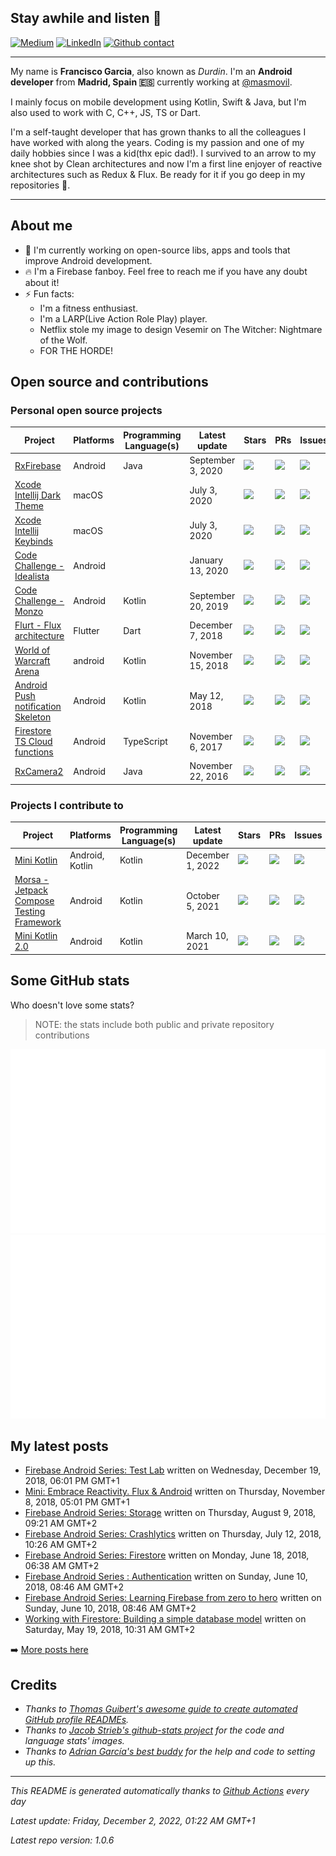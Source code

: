 ## Stay awhile and listen :notebook:
[![Medium](https://img.shields.io/badge/%20-00ab6c?color=00ab6c&label=Francisco+Garc%C3%ADa+Sierra&logo=medium&logoColor=white&style=flat-square)](https://medium.com/@franciscodurdingarcia)
[![LinkedIn](https://img.shields.io/badge/%20-0e76a8?color=0e76a8&label=frangsierra&logo=linkedin&logoColor=white&style=flat-square)](https://www.linkedin.com/in/frangsierra)
[![Github contact](https://img.shields.io/badge/%20-f5f5f5?color=f5f5f5&label=Contact%20me%20on%20GitHub&logo=github&logoColor=white&style=flat-square)](https://github.com/frangsierra/frangsierra/issues/new)

------------

My name is **Francisco Garcia**, also known as *Durdin*. I'm an **Android developer** from **Madrid, Spain 🇪🇸** currently working at [@masmovil](https://github.com/masmovil).

I mainly focus on mobile development using Kotlin, Swift & Java, but I'm also used to work with C, C++, JS, TS or Dart.

I'm a self-taught developer that has grown thanks to all the colleagues I have worked with along the years. Coding is my passion and one of my daily hobbies since I was a kid(thx epic dad!).
I survived to an arrow to my knee shot by Clean architectures and now I'm a first line enjoyer of reactive architectures such as Redux & Flux. Be ready for it if you go deep in my repositories :space_invader:.

------------

## About me
- 🔭 I'm currently working on open-source libs, apps and tools that improve Android development.
- :fire: I'm a Firebase fanboy. Feel free to reach me if you have any doubt about it!
- ⚡ Fun facts:
  - I'm a fitness enthusiast.
  - I'm a LARP(Live Action Role Play) player.
  - Netflix stole my image to design Vesemir on The Witcher: Nightmare of the Wolf.
  - FOR THE HORDE!

## Open source and contributions
### Personal open source projects
| Project  |   Platforms   |  Programming Language(s)  | Latest update | Stars | PRs | Issues |
| -------  | ------------- | ------------------------- | ------------- | ----- | --- | ------ |
| [RxFirebase](https:&#x2F;&#x2F;github.com&#x2F;FrangSierra&#x2F;RxFirebase) | Android | Java | September 3, 2020 | ![](https://img.shields.io/github/stars/FrangSierra&#x2F;RxFirebase?style=flat-square) | ![](https://img.shields.io/github/issues-pr/FrangSierra&#x2F;RxFirebase?style=flat-square) | ![](https://img.shields.io/github/issues/FrangSierra&#x2F;RxFirebase?style=flat-square)
| [Xcode Intellij Dark Theme](https:&#x2F;&#x2F;github.com&#x2F;FrangSierra&#x2F;Xcode-IntelliJ-Dark-Color-Theme) | macOS |  | July 3, 2020 | ![](https://img.shields.io/github/stars/FrangSierra&#x2F;Xcode-IntelliJ-Dark-Color-Theme?style=flat-square) | ![](https://img.shields.io/github/issues-pr/FrangSierra&#x2F;Xcode-IntelliJ-Dark-Color-Theme?style=flat-square) | ![](https://img.shields.io/github/issues/FrangSierra&#x2F;Xcode-IntelliJ-Dark-Color-Theme?style=flat-square)
| [Xcode Intellij Keybinds](https:&#x2F;&#x2F;github.com&#x2F;FrangSierra&#x2F;Xcode-IntelliJ-Keybinds) | macOS |  | July 3, 2020 | ![](https://img.shields.io/github/stars/FrangSierra&#x2F;Xcode-IntelliJ-Keybinds?style=flat-square) | ![](https://img.shields.io/github/issues-pr/FrangSierra&#x2F;Xcode-IntelliJ-Keybinds?style=flat-square) | ![](https://img.shields.io/github/issues/FrangSierra&#x2F;Xcode-IntelliJ-Keybinds?style=flat-square)
| [Code Challenge - Idealista](https:&#x2F;&#x2F;github.com&#x2F;FrangSierra&#x2F;android-challenge) | Android |  | January 13, 2020 | ![](https://img.shields.io/github/stars/FrangSierra&#x2F;android-challenge?style=flat-square) | ![](https://img.shields.io/github/issues-pr/FrangSierra&#x2F;android-challenge?style=flat-square) | ![](https://img.shields.io/github/issues/FrangSierra&#x2F;android-challenge?style=flat-square)
| [Code Challenge - Monzo](https:&#x2F;&#x2F;github.com&#x2F;FrangSierra&#x2F;TheGuardianApp) | Android | Kotlin | September 20, 2019 | ![](https://img.shields.io/github/stars/FrangSierra&#x2F;TheGuardianApp?style=flat-square) | ![](https://img.shields.io/github/issues-pr/FrangSierra&#x2F;TheGuardianApp?style=flat-square) | ![](https://img.shields.io/github/issues/FrangSierra&#x2F;TheGuardianApp?style=flat-square)
| [Flurt - Flux architecture](https:&#x2F;&#x2F;github.com&#x2F;FrangSierra&#x2F;Flurt) | Flutter | Dart | December 7, 2018 | ![](https://img.shields.io/github/stars/FrangSierra&#x2F;Flurt?style=flat-square) | ![](https://img.shields.io/github/issues-pr/FrangSierra&#x2F;Flurt?style=flat-square) | ![](https://img.shields.io/github/issues/FrangSierra&#x2F;Flurt?style=flat-square)
| [World of Warcraft Arena](https:&#x2F;&#x2F;github.com&#x2F;FrangSierra&#x2F;WoWArena) | android | Kotlin | November 15, 2018 | ![](https://img.shields.io/github/stars/FrangSierra&#x2F;WoWArena?style=flat-square) | ![](https://img.shields.io/github/issues-pr/FrangSierra&#x2F;WoWArena?style=flat-square) | ![](https://img.shields.io/github/issues/FrangSierra&#x2F;WoWArena?style=flat-square)
| [Android Push notification Skeleton](https:&#x2F;&#x2F;github.com&#x2F;FrangSierra&#x2F;PushNotificationSkeleton) | Android | Kotlin | May 12, 2018 | ![](https://img.shields.io/github/stars/FrangSierra&#x2F;PushNotificationSkeleton?style=flat-square) | ![](https://img.shields.io/github/issues-pr/FrangSierra&#x2F;PushNotificationSkeleton?style=flat-square) | ![](https://img.shields.io/github/issues/FrangSierra&#x2F;PushNotificationSkeleton?style=flat-square)
| [Firestore TS Cloud functions](https:&#x2F;&#x2F;github.com&#x2F;FrangSierra&#x2F;firestore-cloud-functions-typescript) | Android | TypeScript | November 6, 2017 | ![](https://img.shields.io/github/stars/FrangSierra&#x2F;firestore-cloud-functions-typescript?style=flat-square) | ![](https://img.shields.io/github/issues-pr/FrangSierra&#x2F;firestore-cloud-functions-typescript?style=flat-square) | ![](https://img.shields.io/github/issues/FrangSierra&#x2F;firestore-cloud-functions-typescript?style=flat-square)
| [RxCamera2](https:&#x2F;&#x2F;github.com&#x2F;FrangSierra&#x2F;RxCamera2) | Android | Java | November 22, 2016 | ![](https://img.shields.io/github/stars/FrangSierra&#x2F;RxCamera2?style=flat-square) | ![](https://img.shields.io/github/issues-pr/FrangSierra&#x2F;RxCamera2?style=flat-square) | ![](https://img.shields.io/github/issues/FrangSierra&#x2F;RxCamera2?style=flat-square)

### Projects I contribute to
| Project  |   Platforms   |  Programming Language(s)  | Latest update | Stars | PRs | Issues |
| -------  | ------------- | ------------------------- | ------------- | ----- | --- | ------ |
| [Mini Kotlin](https://github.com/hyperdevs-team&#x2F;mini-kotlin) | Android, Kotlin | Kotlin | December 1, 2022 | ![](https://img.shields.io/github/stars/hyperdevs-team&#x2F;mini-kotlin?style=flat-square) | ![](https://img.shields.io/github/issues-pr/hyperdevs-team&#x2F;mini-kotlin?style=flat-square) | ![](https://img.shields.io/github/issues/hyperdevs-team&#x2F;mini-kotlin?style=flat-square)
| [Morsa - Jetpack Compose Testing Framework](https://github.com/hyperdevs-team&#x2F;morsa) | Android | Kotlin | October 5, 2021 | ![](https://img.shields.io/github/stars/hyperdevs-team&#x2F;morsa?style=flat-square) | ![](https://img.shields.io/github/issues-pr/hyperdevs-team&#x2F;morsa?style=flat-square) | ![](https://img.shields.io/github/issues/hyperdevs-team&#x2F;morsa?style=flat-square)
| [Mini Kotlin 2.0](https://github.com/minikorp&#x2F;mini) | Android | Kotlin | March 10, 2021 | ![](https://img.shields.io/github/stars/minikorp&#x2F;mini?style=flat-square) | ![](https://img.shields.io/github/issues-pr/minikorp&#x2F;mini?style=flat-square) | ![](https://img.shields.io/github/issues/minikorp&#x2F;mini?style=flat-square)

## Some GitHub stats
Who doesn't love some stats?
> NOTE: the stats include both public and private repository contributions

![Code stats](https://github.com/frangsierra/github-stats/raw/master/generated/overview.svg)
![Top Langs](https://github.com/frangsierra/github-stats/raw/master/generated/languages.svg)

## My latest posts
* [Firebase Android Series: Test Lab](https:&#x2F;&#x2F;proandroiddev.com&#x2F;firebase-android-series-test-lab-bbcd41104086?source&#x3D;rss-e1b5dc7dff5a------2) written on Wednesday, December 19, 2018, 06:01 PM GMT+1
* [Mini: Embrace Reactivity. Flux &amp; Android](https:&#x2F;&#x2F;medium.com&#x2F;bq-engineering&#x2F;mini-embrace-reactivity-flux-android-a623d1782b29?source&#x3D;rss-e1b5dc7dff5a------2) written on Thursday, November 8, 2018, 05:01 PM GMT+1
* [Firebase Android Series: Storage](https:&#x2F;&#x2F;proandroiddev.com&#x2F;firebase-android-series-storage-f09524008e14?source&#x3D;rss-e1b5dc7dff5a------2) written on Thursday, August 9, 2018, 09:21 AM GMT+2
* [Firebase Android Series: Crashlytics](https:&#x2F;&#x2F;proandroiddev.com&#x2F;firebase-android-series-crashlytics-29de3f507d6?source&#x3D;rss-e1b5dc7dff5a------2) written on Thursday, July 12, 2018, 10:26 AM GMT+2
* [Firebase Android Series: Firestore](https:&#x2F;&#x2F;proandroiddev.com&#x2F;firebase-android-series-firestore-17e8951c574e?source&#x3D;rss-e1b5dc7dff5a------2) written on Monday, June 18, 2018, 06:38 AM GMT+2
* [Firebase Android Series : Authentication](https:&#x2F;&#x2F;proandroiddev.com&#x2F;firebase-android-series-authentication-74f209c59738?source&#x3D;rss-e1b5dc7dff5a------2) written on Sunday, June 10, 2018, 08:46 AM GMT+2
* [Firebase Android Series: Learning Firebase from zero to hero](https:&#x2F;&#x2F;proandroiddev.com&#x2F;firebase-android-series-learning-firebase-from-zero-to-hero-3bacbdf8e048?source&#x3D;rss-e1b5dc7dff5a------2) written on Sunday, June 10, 2018, 08:46 AM GMT+2
* [Working with Firestore: Building a simple database model](https:&#x2F;&#x2F;proandroiddev.com&#x2F;working-with-firestore-building-a-simple-database-model-79a5ce2692cb?source&#x3D;rss-e1b5dc7dff5a------2) written on Saturday, May 19, 2018, 10:31 AM GMT+2

➡️ [More posts here](https:&#x2F;&#x2F;medium.com&#x2F;@franciscodurdingarcia?source&#x3D;rss-e1b5dc7dff5a------2)

## Credits
* _Thanks to [Thomas Guibert's awesome guide to create automated GitHub profile READMEs](https://medium.com/swlh/how-to-create-a-self-updating-readme-md-for-your-github-profile-f8b05744ca91)._
* _Thanks to [Jacob Strieb's github-stats project](https://github.com/jstrieb/github-stats) for the code and language stats' images._
* _Thanks to [Adrian García's best buddy](https://github.com/adriangl/adriangl) for the help and code to setting up this._

------------

_This README is generated automatically thanks to [Github Actions](https://github.com/features/actions) every day_ 

_Latest update: Friday, December 2, 2022, 01:22 AM GMT+1_

_Latest repo version: 1.0.6_
